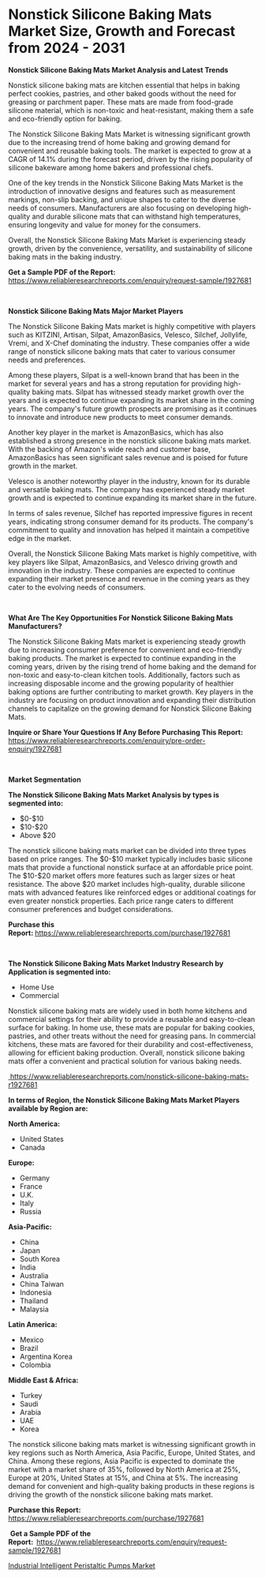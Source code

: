 <p><h1>Nonstick Silicone Baking Mats Market Size, Growth and Forecast from 2024 - 2031</h1></p><p><strong>Nonstick Silicone Baking Mats Market Analysis and Latest Trends</strong></p>
<p><p>Nonstick silicone baking mats are kitchen essential that helps in baking perfect cookies, pastries, and other baked goods without the need for greasing or parchment paper. These mats are made from food-grade silicone material, which is non-toxic and heat-resistant, making them a safe and eco-friendly option for baking.</p><p>The Nonstick Silicone Baking Mats Market is witnessing significant growth due to the increasing trend of home baking and growing demand for convenient and reusable baking tools. The market is expected to grow at a CAGR of 14.1% during the forecast period, driven by the rising popularity of silicone bakeware among home bakers and professional chefs.</p><p>One of the key trends in the Nonstick Silicone Baking Mats Market is the introduction of innovative designs and features such as measurement markings, non-slip backing, and unique shapes to cater to the diverse needs of consumers. Manufacturers are also focusing on developing high-quality and durable silicone mats that can withstand high temperatures, ensuring longevity and value for money for the consumers.</p><p>Overall, the Nonstick Silicone Baking Mats Market is experiencing steady growth, driven by the convenience, versatility, and sustainability of silicone baking mats in the baking industry.</p></p>
<p><strong>Get a Sample PDF of the Report:&nbsp;</strong> <a href="https://www.reliableresearchreports.com/enquiry/request-sample/1927681">https://www.reliableresearchreports.com/enquiry/request-sample/1927681</a></p>
<p>&nbsp;</p>
<p><strong>Nonstick Silicone Baking Mats Major Market Players</strong></p>
<p><p>The Nonstick Silicone Baking Mats market is highly competitive with players such as KITZINI, Artisan, Silpat, AmazonBasics, Velesco, Silchef, Jollylife, Vremi, and X-Chef dominating the industry. These companies offer a wide range of nonstick silicone baking mats that cater to various consumer needs and preferences.</p><p>Among these players, Silpat is a well-known brand that has been in the market for several years and has a strong reputation for providing high-quality baking mats. Silpat has witnessed steady market growth over the years and is expected to continue expanding its market share in the coming years. The company's future growth prospects are promising as it continues to innovate and introduce new products to meet consumer demands.</p><p>Another key player in the market is AmazonBasics, which has also established a strong presence in the nonstick silicone baking mats market. With the backing of Amazon's wide reach and customer base, AmazonBasics has seen significant sales revenue and is poised for future growth in the market.</p><p>Velesco is another noteworthy player in the industry, known for its durable and versatile baking mats. The company has experienced steady market growth and is expected to continue expanding its market share in the future.</p><p>In terms of sales revenue, Silchef has reported impressive figures in recent years, indicating strong consumer demand for its products. The company's commitment to quality and innovation has helped it maintain a competitive edge in the market.</p><p>Overall, the Nonstick Silicone Baking Mats market is highly competitive, with key players like Silpat, AmazonBasics, and Velesco driving growth and innovation in the industry. These companies are expected to continue expanding their market presence and revenue in the coming years as they cater to the evolving needs of consumers.</p></p>
<p>&nbsp;</p>
<p><strong>What Are The Key Opportunities For Nonstick Silicone Baking Mats Manufacturers?</strong></p>
<p><p>The Nonstick Silicone Baking Mats market is experiencing steady growth due to increasing consumer preference for convenient and eco-friendly baking products. The market is expected to continue expanding in the coming years, driven by the rising trend of home baking and the demand for non-toxic and easy-to-clean kitchen tools. Additionally, factors such as increasing disposable income and the growing popularity of healthier baking options are further contributing to market growth. Key players in the industry are focusing on product innovation and expanding their distribution channels to capitalize on the growing demand for Nonstick Silicone Baking Mats.</p></p>
<p><strong>Inquire or Share Your Questions If Any Before Purchasing This Report:</strong> <a href="https://www.reliableresearchreports.com/enquiry/pre-order-enquiry/1927681">https://www.reliableresearchreports.com/enquiry/pre-order-enquiry/1927681</a></p>
<p>&nbsp;</p>
<p><strong>Market Segmentation</strong></p>
<p><strong>The Nonstick Silicone Baking Mats Market Analysis by types is segmented into:</strong></p>
<p><ul><li>$0-$10</li><li>$10-$20</li><li>Above $20</li></ul></p>
<p><p>The nonstick silicone baking mats market can be divided into three types based on price ranges. The $0-$10 market typically includes basic silicone mats that provide a functional nonstick surface at an affordable price point. The $10-$20 market offers more features such as larger sizes or heat resistance. The above $20 market includes high-quality, durable silicone mats with advanced features like reinforced edges or additional coatings for even greater nonstick properties. Each price range caters to different consumer preferences and budget considerations.</p></p>
<p><strong>Purchase this Report:&nbsp;</strong><a href="https://www.reliableresearchreports.com/purchase/1927681">https://www.reliableresearchreports.com/purchase/1927681</a></p>
<p>&nbsp;</p>
<p><strong>The Nonstick Silicone Baking Mats Market Industry Research by Application is segmented into:</strong></p>
<p><ul><li>Home Use</li><li>Commercial</li></ul></p>
<p><p>Nonstick silicone baking mats are widely used in both home kitchens and commercial settings for their ability to provide a reusable and easy-to-clean surface for baking. In home use, these mats are popular for baking cookies, pastries, and other treats without the need for greasing pans. In commercial kitchens, these mats are favored for their durability and cost-effectiveness, allowing for efficient baking production. Overall, nonstick silicone baking mats offer a convenient and practical solution for various baking needs.</p></p>
<p><a href="https://www.reliableresearchreports.com/nonstick-silicone-baking-mats-r1927681">&nbsp;https://www.reliableresearchreports.com/nonstick-silicone-baking-mats-r1927681</a></p>
<p><strong>In terms of Region, the Nonstick Silicone Baking Mats Market Players available by Region are:</strong></p>
<p>
    <p> <strong> North America: </strong>
        <ul>
            <li>United States</li>
            <li>Canada</li>
        </ul>
        </p> 
    <p> <strong> Europe: </strong>
        <ul>
            <li>Germany</li>
            <li>France</li>
            <li>U.K.</li>
            <li>Italy</li>
            <li>Russia</li>
        </ul>
        </p> 
    <p> <strong> Asia-Pacific: </strong>
        <ul>
            <li>China</li>
            <li>Japan</li>
            <li>South Korea</li>
            <li>India</li>
            <li>Australia</li>
            <li>China Taiwan</li>
            <li>Indonesia</li>
            <li>Thailand</li>
            <li>Malaysia</li>
        </ul>
        </p> 
    <p> <strong> Latin America: </strong>
        <ul>
            <li>Mexico</li>
            <li>Brazil</li>
            <li>Argentina Korea</li>
            <li>Colombia</li>
        </ul>
        </p> 
    <p> <strong> Middle East & Africa: </strong>
        <ul>
            <li>Turkey</li>
            <li>Saudi</li>
            <li>Arabia</li>
            <li>UAE</li>
            <li>Korea</li>
        </ul>
    </p>
    </p>
<p><p>The nonstick silicone baking mats market is witnessing significant growth in key regions such as North America, Asia Pacific, Europe, United States, and China. Among these regions, Asia Pacific is expected to dominate the market with a market share of 35%, followed by North America at 25%, Europe at 20%, United States at 15%, and China at 5%. The increasing demand for convenient and high-quality baking products in these regions is driving the growth of the nonstick silicone baking mats market.</p></p>
<p><strong>Purchase this Report: </strong><a href="https://www.reliableresearchreports.com/purchase/1927681">https://www.reliableresearchreports.com/purchase/1927681</a></p>
<p>&nbsp;<strong>Get a Sample PDF of the Report:&nbsp;&nbsp;</strong><a href="https://www.reliableresearchreports.com/enquiry/request-sample/1927681">https://www.reliableresearchreports.com/enquiry/request-sample/1927681</a></p>
<p><strong></strong></p>
<p><p><a href="https://view.publitas.com/reportprime-1/insights-into-the-industrial-intelligent-peristaltic-pumps-industry-market-financial-status-market-size-and-revenue-analysis-up-to-2031/">Industrial Intelligent Peristaltic Pumps Market</a></p></p>
